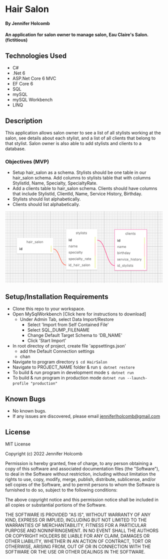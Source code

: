 # Hair Salon

#### By Jennifer Holcomb

#### An application for salon owner to manage salon, Eau Claire's Salon. (fictitious)

## Technologies Used

* C#
* .Net 6
* ASP.Net Core 6 MVC
* EF Core 6
* SQL
* mySQL
* mySQL Workbench
* LINQ

## Description

This application allows salon owner to see a list of all stylists working at the salon, see details about each stylist, and a list of all clients that belong to that stylist. Salon owner is also able to add stylists and clients to a database.

### Objectives (MVP)

* Setup hair_salon as a schema. Stylists should be one table in our hair_salon schema. Add columns to stylists table that with columns  StylistId, Name, Specialty, SpecialtyRate.
* Add a clients table to hair_salon schema. Clients should have columns that include StylistId, ClientId, Name, Service History, Birthday.
* Stylists should list alphabetically.
* Clients should list alphabetically.


![Screenshot of Databases](HairSalon/wwwroot/images/db_hair_salon.png)


## Setup/Installation Requirements

* Clone this repo to your workspace.
* Open MySqlWorkbench [Click here for instructions to download]
  * Under Admin Tab, select Data Import/Restore
    * Select 'Import from Self Contained File'
    * Select SQL_DUMP_FILENAME
    * Change Default Target Schema to 'DB_NAME'
    * Click 'Start Import'
* In root directoy of project, create file 'appsettings.json'
  * add the Default Connection settings
  * chan 
* Navigate to program directory ``` $ cd HairSalon ```
* Navigate to PROJECT_NAME folder & run ```$ dotnet restore ```
* To build & run program in development mode ``` $ dotnet run ```
* To build & run program in production mode ``` dotnet run --launch-profile "production" ```


## Known Bugs

* No known bugs. 
* If any issues are discovered, please email jenniferlholcomb@gmail.com


## License

MIT License

Copyright (c) 2022 Jennifer Holcomb

Permission is hereby granted, free of charge, to any person obtaining a copy of this software and associated documentation files (the "Software"), to deal in the Software without restriction, including without limitation the rights to use, copy, modify, merge, publish, distribute, sublicense, and/or sell copies of the Software, and to permit persons to whom the Software is furnished to do so, subject to the following conditions:

The above copyright notice and this permission notice shall be included in all copies or substantial portions of the Software.

THE SOFTWARE IS PROVIDED "AS IS", WITHOUT WARRANTY OF ANY KIND, EXPRESS OR IMPLIED, INCLUDING BUT NOT LIMITED TO THE WARRANTIES OF MERCHANTABILITY, FITNESS FOR A PARTICULAR PURPOSE AND NONINFRINGEMENT. IN NO EVENT SHALL THE AUTHORS OR COPYRIGHT HOLDERS BE LIABLE FOR ANY CLAIM, DAMAGES OR OTHER LIABILITY, WHETHER IN AN ACTION OF CONTRACT, TORT OR OTHERWISE, ARISING FROM, OUT OF OR IN CONNECTION WITH THE SOFTWARE OR THE USE OR OTHER DEALINGS IN THE SOFTWARE.
